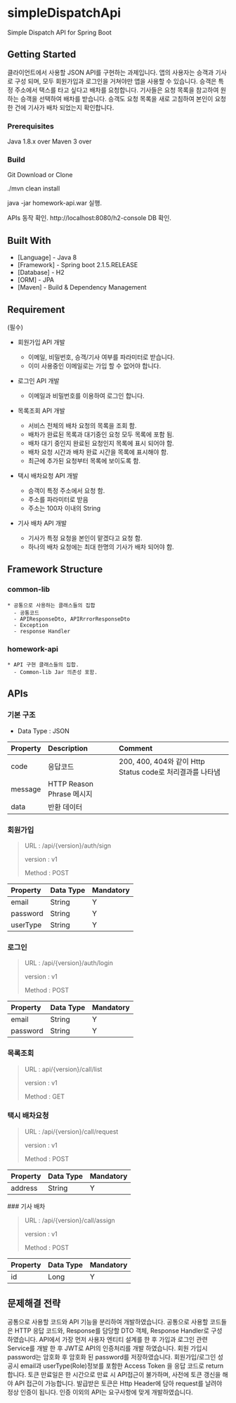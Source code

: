 # simpleDispatchApi
Simple  Dispatch API for Spring Boot

## Getting Started

클라이언트에서 사용할 JSON API를 구현하는 과제입니다.
앱의 사용자는 승객과 기사로 구성 되며, 모두 회원가입과 로그인을 거쳐야만 앱을 사용할 수 있습니다.
승객은 특정 주소에서 택스를 타고 싶다고 배차를 요청합니다.
기사들은 요청 목록을 참고하여 원하는 승객을 선택하여 배차를 받습니다.
승객도 요청 목록을 새로 고침하여 본인이 요청한 건에 기사가 배차 되었는지 확인합니다.

### Prerequisites

Java 1.8.x over
Maven 3 over

### Build

Git Download or Clone

./mvn clean install

java -jar homework-api.war 실행.

APIs 동작 확인.
http://localhost:8080/h2-console DB 확인. 

## Built With
* [Language]  - Java 8
* [Framework] - Spring boot 2.1.5.RELEASE
* [Database]  - H2
* [ORM]       - JPA
* [Maven]     - Build & Dependency Management

## Requirement
(필수)
* 회원가입 API 개발
  - 이메일, 비밀번호, 승객/기사 여부를 파라미터로 받습니다.
  - 이미 사용중인 이메일로는 가입 할 수 없어야 합니다.
* 로그인 API 개발
  - 이메일과  비밀번호를 이용하여 로그인 합니다.
* 목록조회 API 개발
  - 서비스 전체의 배차 요청의 목록을 조회 함.
  - 배차가 완료된 목록과 대기중인 요청 모두 목록에 포함 됨.
  - 배차 대기 중인지 완료된 요청인지 목록에 표시 되어야 함.
  - 배차 요청 시간과 배차 완료 시간을 목록에 표시해야 함.
  - 최근에 추가된 요청부터 목록에 보이도록 함.  

* 택시 배차요청 API 개발
  - 승객이 특정 주소에서 요청 함.
  - 주소를 파라미터로 받음
  - 주소는 100자 이내의 String
* 기사 배차 API 개발
  - 기사가 특정 요청을 본인이 맡겠다고 요청 함.
  - 하나의 배차 요청에는 최대 한명의 기사가 배차 되어야 함.
  
## Framework Structure

### common-lib
	* 공통으로 사용하는 클래스들의 집합
	  - 공통코드
	  - APIResponseDto, APIRrrorResponseDto
	  - Exception
	  - response Handler
### homework-api	  
	* API 구현 클래스들의 집합.
	  - Common-lib Jar 의존성 포함.
## APIs

### 기본 구조
 * Data Type : JSON
 
 <table>
	<thead>
	<tr>
	<th align="left">Property</th>
	<th align="left">Description</th>
	<th align="left">Comment</th>
	</tr>
	</thead>
	<tbody>
	<tr>
	<td align="left">code</td>
	<td align="left">응답코드</td>
	<td align="left">200, 400, 404와 같이 Http Status code로 처리결과를 나타냄</td>
	</tr>
	<tr>
	<td align="left">message</td>
	<td align="left">HTTP Reason Phrase 메시지</td>
	<td align="left"></td>
	</tr>
	<tr>
	<td align="left">data</td>
	<td align="left">반환 데이터</td>
	<td align="left"></td>
	</tr>
	</tbody>
</table>

### 회원가입
<blockquote>
<p>URL : /api/{version}/auth/sign</p>
<p>version : v1</p>
<p>Method : POST</p>
</blockquote>
<table>
<thead>
<tr>
<th align="left">Property</th>
<th align="left">Data Type</th>
<th align="left">Mandatory</th>
</tr>
</thead>
<tbody>
<tr>
<td align="left">email</td>
<td align="left">String</td>
<td align="left">Y</td>
</tr>
<tr>
<td align="left">password</td>
<td align="left">String</td>
<td align="left">Y</td>
</tr>
<tr>
<td align="left">userType</td>
<td align="left">String</td>
<td align="left">Y</td>
</tr>
</tbody>
</table>

### 로그인
<blockquote>
<p>URL : /api/{version}/auth/login</p>
<p>version : v1</p>
<p>Method : POST</p>
</blockquote>
<table>
<thead>
<tr>
<th align="left">Property</th>
<th align="left">Data Type</th>
<th align="left">Mandatory</th>
</tr>
</thead>
<tbody>
<tr>
<td align="left">email</td>
<td align="left">String</td>
<td align="left">Y</td>
</tr>
<tr>
<td align="left">password</td>
<td align="left">String</td>
<td align="left">Y</td>
</tr>
</tbody>
</table>

### 목록조회
<blockquote>
<p>URL : api/{version}/call/list </p>
<p>version : v1</p>
<p>Method : GET</p>
</blockquote>


### 택시 배차요청
<blockquote>
<p>URL : /api/{version}/call/request</p>
<p>version : v1</p>
<p>Method : POST</p>
</blockquote>
<table>
<thead>
<tr>
<th align="left">Property</th>
<th align="left">Data Type</th>
<th align="left">Mandatory</th>
</tr>
</thead>
<tbody>
<tr>
<td align="left">address</td>
<td align="left">String</td>
<td align="left">Y</td>
</tr>
</tbody>
</table>
### 기사 배차
<blockquote>
<p>URL : /api/{version}/call/assign</p>
<p>version : v1</p>
<p>Method : POST</p>
</blockquote>
<table>
<thead>
<tr>
<th align="left">Property</th>
<th align="left">Data Type</th>
<th align="left">Mandatory</th>
</tr>
</thead>
<tbody>
<tr>
<td align="left">id</td>
<td align="left">Long</td>
<td align="left">Y</td>
</tr>
</tbody>
</table>

## 문제해결 전략
공통으로 사용할 코드와 API 기능을 분리하여 개발하였습니다.
공통으로 사용할 코드들은 HTTP 응답 코드와, Response를 담당할 DTO 객체, Response Handler로 구성 하였습니다.
API에서 가장 먼저 사용자 엔티티 설계를 한 후 가입과 로그인 관련 Service를 개발 한 후 
JWT로 API의 인증처리를 개발 하였습니다.
회원 가입시 password는 암호화 후 암호화 된 password를 저장하였습니다.
회원가입/로그인 성공시 email과 userType(Role)정보를 포함한 Access Token 을 응답 코드로 return 합니다.
토큰 만료일은 한 시간으로 만료 시 API접근이 불가하며, 사전에 토큰 갱신을 해야 API 접근이 가능합니다.
발급받은 토큰은 Http Header에 담아 request를 날려야 정상 인증이 됩니다.
인증 이외의 API는 요구사항에 맞게 개발하였습니다.
